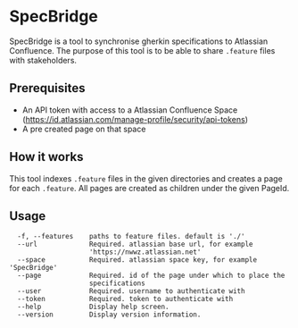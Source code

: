 # SpecBridge

SpecBridge is a tool to synchronise gherkin specifications to Atlassian Confluence. The purpose of this tool is to be able to share `.feature` files with stakeholders. 

## Prerequisites
- An API token with access to a Atlassian Confluence Space (https://id.atlassian.com/manage-profile/security/api-tokens)
- A pre created page on that space

## How it works

This tool indexes `.feature` files in the given directories and creates a page for each `.feature`. All pages are created as children under the given PageId.

## Usage

```
  -f, --features    paths to feature files. default is './'
  --url             Required. atlassian base url, for example
                    'https://nwwz.atlassian.net'
  --space           Required. atlassian space key, for example 'SpecBridge'
  --page            Required. id of the page under which to place the
                    specifications
  --user            Required. username to authenticate with
  --token           Required. token to authenticate with
  --help            Display help screen.
  --version         Display version information.
```

